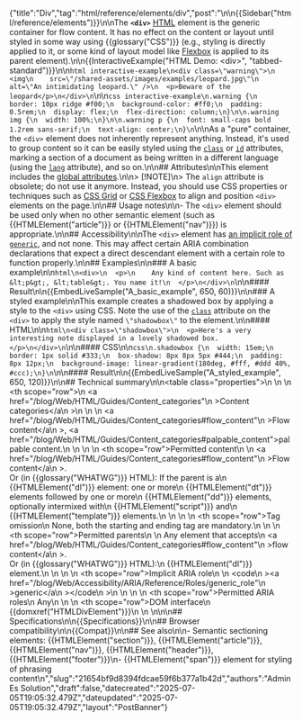 {"title":"Div","tag":"html/reference/elements/div","post":"\n\n{{Sidebar(\"html/reference/elements\")}}\n\nThe **`<div>`** [HTML](/blog/Web/HTML) element is the generic container for flow content. It has no effect on the content or layout until styled in some way using {{glossary(\"CSS\")}} (e.g., styling is directly applied to it, or some kind of layout model like [Flexbox](/blog/Web/CSS/CSS_flexible_box_layout) is applied to its parent element).\n\n{{InteractiveExample(\"HTML Demo: &lt;div&gt;\", \"tabbed-standard\")}}\n\n```html interactive-example\n<div class=\"warning\">\n  <img\n    src=\"/shared-assets/images/examples/leopard.jpg\"\n    alt=\"An intimidating leopard.\" />\n  <p>Beware of the leopard</p>\n</div>\n```\n\n```css interactive-example\n.warning {\n  border: 10px ridge #f00;\n  background-color: #ff0;\n  padding: 0.5rem;\n  display: flex;\n  flex-direction: column;\n}\n\n.warning img {\n  width: 100%;\n}\n\n.warning p {\n  font: small-caps bold 1.2rem sans-serif;\n  text-align: center;\n}\n```\n\nAs a \"pure\" container, the `<div>` element does not inherently represent anything. Instead, it's used to group content so it can be easily styled using the [`class`](/blog/Web/HTML/Reference/Global_attributes/class) or [`id`](/blog/Web/HTML/Reference/Global_attributes/id) attributes, marking a section of a document as being written in a different language (using the [`lang`](/blog/Web/HTML/Reference/Global_attributes/lang) attribute), and so on.\n\n## Attributes\n\nThis element includes the [global attributes](/blog/Web/HTML/Reference/Global_attributes).\n\n> [!NOTE]\n> The `align` attribute is obsolete; do not use it anymore. Instead, you should use CSS properties or techniques such as [CSS Grid](/blog/Web/CSS/CSS_grid_layout) or [CSS Flexbox](/blog/Learn_web_development/Core/CSS_layout/Flexbox) to align and position `<div>` elements on the page.\n\n## Usage notes\n\n- The `<div>` element should be used only when no other semantic element (such as {{HTMLElement(\"article\")}} or {{HTMLElement(\"nav\")}}) is appropriate.\n\n## Accessibility\n\nThe `<div>` element has [an implicit role of `generic`](https://w3c.github.io/aria/#generic), and not none. This may affect certain ARIA combination declarations that expect a direct descendant element with a certain role to function properly.\n\n## Examples\n\n### A basic example\n\n```html\n<div>\n  <p>\n    Any kind of content here. Such as &lt;p&gt;, &lt;table&gt;. You name it!\n  </p>\n</div>\n```\n\n#### Result\n\n{{EmbedLiveSample(\"A_basic_example\", 650, 60)}}\n\n### A styled example\n\nThis example creates a shadowed box by applying a style to the `<div>` using CSS. Note the use of the [`class`](/blog/Web/HTML/Reference/Global_attributes/class) attribute on the `<div>` to apply the style named `\"shadowbox\"` to the element.\n\n#### HTML\n\n```html\n<div class=\"shadowbox\">\n  <p>Here's a very interesting note displayed in a lovely shadowed box.</p>\n</div>\n```\n\n#### CSS\n\n```css\n.shadowbox {\n  width: 15em;\n  border: 1px solid #333;\n  box-shadow: 8px 8px 5px #444;\n  padding: 8px 12px;\n  background-image: linear-gradient(180deg, #fff, #ddd 40%, #ccc);\n}\n```\n\n#### Result\n\n{{EmbedLiveSample(\"A_styled_example\", 650, 120)}}\n\n## Technical summary\n\n<table class=\"properties\">\n  <tbody>\n    <tr>\n      <th scope=\"row\">\n        <a href=\"/blog/Web/HTML/Guides/Content_categories\"\n          >Content categories</a\n        >\n      </th>\n      <td>\n        <a href=\"/blog/Web/HTML/Guides/Content_categories#flow_content\"\n          >Flow content</a\n        >, <a href=\"/blog/Web/HTML/Guides/Content_categories#palpable_content\">palpable content</a>.\n      </td>\n    </tr>\n    <tr>\n      <th scope=\"row\">Permitted content</th>\n      <td>\n        <a href=\"/blog/Web/HTML/Guides/Content_categories#flow_content\"\n          >Flow content</a\n        >.<br />Or (in {{glossary(\"WHATWG\")}} HTML): If the parent is a\n        {{HTMLElement(\"dl\")}} element: one or more\n        {{HTMLElement(\"dt\")}} elements followed by one or more\n        {{HTMLElement(\"dd\")}} elements, optionally intermixed with\n        {{HTMLElement(\"script\")}} and\n        {{HTMLElement(\"template\")}} elements.\n      </td>\n    </tr>\n    <tr>\n      <th scope=\"row\">Tag omission</th>\n      <td>None, both the starting and ending tag are mandatory.</td>\n    </tr>\n    <tr>\n      <th scope=\"row\">Permitted parents</th>\n      <td>\n        Any element that accepts\n        <a href=\"/blog/Web/HTML/Guides/Content_categories#flow_content\"\n          >flow content</a\n        >.<br />Or (in {{glossary(\"WHATWG\")}} HTML):\n        {{HTMLElement(\"dl\")}} element.\n      </td>\n    </tr>\n    <tr>\n      <th scope=\"row\">Implicit ARIA role</th>\n      <td>\n        <code\n          ><a href=\"/blog/Web/Accessibility/ARIA/Reference/Roles/generic_role\"\n            >generic</a\n          ></code\n        >\n      </td>\n    </tr>\n    <tr>\n      <th scope=\"row\">Permitted ARIA roles</th>\n      <td>Any</td>\n    </tr>\n    <tr>\n      <th scope=\"row\">DOM interface</th>\n      <td>{{domxref(\"HTMLDivElement\")}}</td>\n    </tr>\n  </tbody>\n</table>\n\n## Specifications\n\n{{Specifications}}\n\n## Browser compatibility\n\n{{Compat}}\n\n## See also\n\n- Semantic sectioning elements: {{HTMLElement(\"section\")}}, {{HTMLElement(\"article\")}}, {{HTMLElement(\"nav\")}}, {{HTMLElement(\"header\")}}, {{HTMLElement(\"footer\")}}\n- {{HTMLElement(\"span\")}} element for styling of phrasing content\n","slug":"21654bf9d8394fdcae59f6b377a1b42d","authors":"Admin Es Solution","draft":false,"datecreated":"2025-07-05T19:05:32.479Z","dateupdated":"2025-07-05T19:05:32.479Z","layout":"PostBanner"}